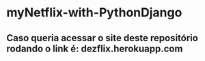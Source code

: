 # myNetflix-with-PythonDjango

## Caso queria acessar o site deste repositório rodando o link é: dezflix.herokuapp.com
